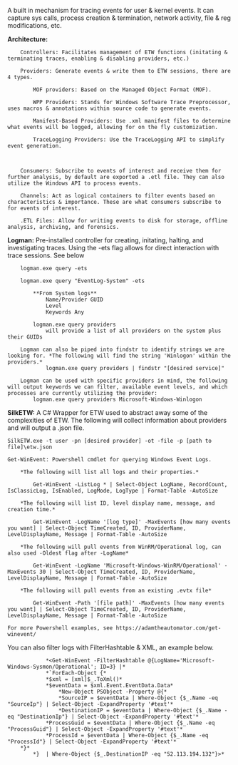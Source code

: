 
A built in mechanism for tracing events for user & kernel events. It can capture sys calls, process creation & termination, network activity, file & reg modifications, etc. 

**Architecture:** 

		Controllers: Facilitates management of ETW functions (initating & terminating traces, enabling & disabling providers, etc.)

		Providers: Generate events & write them to ETW sessions, there are 4 types.
			
			MOF providers: Based on the Managed Object Format (MOF).
			
			WPP Providers: Stands for Windows Software Trace Preprocessor, uses macros & annotations within source code to generate events.
			
			Manifest-Based Providers: Use .xml manifest files to determine what events will be logged, allowing for on the fly customization. 
			
			TraceLogging Providers: Use the TraceLogging API to simplify event generation. 

			

		Consumers: Subscribe to events of interest and receive them for further analysis, by default are exported a .etl file. They can also utilize the Windows API to process events. 

		Channels: Act as logical containers to filter events based on characteristics & importance. These are what consumers subscribe to for events of interest. 

		.ETL Files: Allow for writing events to disk for storage, offline analysis, archiving, and forensics. 


**Logman:** Pre-installed controller for creating, initating, halting, and investigating traces. Using the -ets flag allows for direct interaction with trace sessions. See below 
	
		logman.exe query -ets 
			
		logman.exe query "EventLog-System" -ets
			
			**From System logs**
				Name/Provider GUID
				Level
				Keywords Any

			logman.exe query providers 
				will provide a list of all providers on the system plus their GUIDs
				
		Logman can also be piped into findstr to identify strings we are looking for. *The following will find the string 'Winlogon' within the providers.*
				logman.exe query providers | findstr "[desired service]"

		Logman can be used with specific providers in mind, the following will output keywords we can filter, available event levels, and which processes are currently utilizing the provider: 
			logman.exe query providers Microsoft-Windows-Winlogon


**SilkETW:** A C# Wrapper for ETW used to abstract away some of the complexities of ETW. The following will collect information about providers and will output a .json file.
		
	SilkETW.exe -t user -pn [desired provider] -ot -file -p [path to file]\etw.json

	Get-WinEvent: Powershell cmdlet for querying Windows Event Logs. 
	
		*The following will list all logs and their properties.* 
		
			Get-WinEvent -ListLog * | Select-Object LogName, RecordCount, IsClassicLog, IsEnabled, LogMode, LogType | Format-Table -AutoSize

		*The following will list ID, level display name, message, and creation time.* 

			Get-WinEvent -LogName '[log type]' -MaxEvents [how many events you want] | Select-Object TimeCreated, ID, ProviderName, LevelDisplayName, Message | Format-Table -AutoSize

		*The following will pull events from WinRM/Operational log, can also used -Oldest flag after -LogName*

			Get-WinEvent -LogName 'Microsoft-Windows-WinRM/Operational' -MaxEvents 30 | Select-Object TimeCreated, ID, ProviderName, LevelDisplayName, Message | Format-Table -AutoSize

		*The following will pull events from an existing .evtx file*

			Get-WinEvent -Path '[file path]' -MaxEvents [how many events you want] | Select-Object TimeCreated, ID, ProviderName, LevelDisplayName, Message | Format-Table -AutoSize

	For more Powershell examples, see https://adamtheautomator.com/get-winevent/

		
		
You can also filter logs with FilterHashtable & XML, an example below. 

```
			*<Get-WinEvent -FilterHashtable @{LogName='Microsoft-Windows-Sysmon/Operational'; ID=3} |*
			*`ForEach-Object {*
			*$xml = [xml]$_.ToXml()*
			*$eventData = $xml.Event.EventData.Data*
				*New-Object PSObject -Property @{*
			    *SourceIP = $eventData | Where-Object {$_.Name -eq "SourceIp"} | Select-Object -ExpandProperty '#text'*
			    *DestinationIP = $eventData | Where-Object {$_.Name -eq "DestinationIp"} | Select-Object -ExpandProperty '#text'*
		    *ProcessGuid = $eventData | Where-Object {$_.Name -eq "ProcessGuid"} | Select-Object -ExpandProperty '#text'*
		    *ProcessId = $eventData | Where-Object {$_.Name -eq "ProcessId"} | Select-Object -ExpandProperty '#text'*
	*}*
		*}  | Where-Object {$_.DestinationIP -eq "52.113.194.132"}>*
```



	
